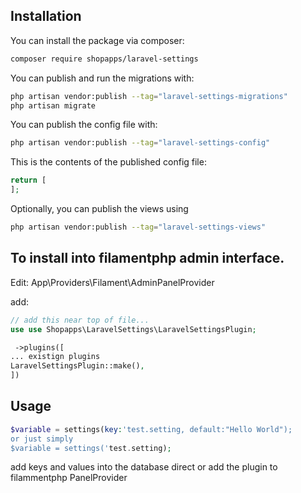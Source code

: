 ## Installation

You can install the package via composer:

```bash
composer require shopapps/laravel-settings
```

You can publish and run the migrations with:

```bash
php artisan vendor:publish --tag="laravel-settings-migrations"
php artisan migrate
```

You can publish the config file with:

```bash
php artisan vendor:publish --tag="laravel-settings-config"
```

This is the contents of the published config file:

```php
return [
];
```

Optionally, you can publish the views using

```bash
php artisan vendor:publish --tag="laravel-settings-views"
```

## To install into filamentphp admin interface.
Edit: App\Providers\Filament\AdminPanelProvider

add:

```php
// add this near top of file...
use use Shopapps\LaravelSettings\LaravelSettingsPlugin;

 ->plugins([
... existign plugins
LaravelSettingsPlugin::make(),
])
```

## Usage

```php
$variable = settings(key:'test.setting, default:"Hello World");
or just simply
$variable = settings('test.setting);
```

add keys and values into the database direct or add the plugin to filammentphp PanelProvider
